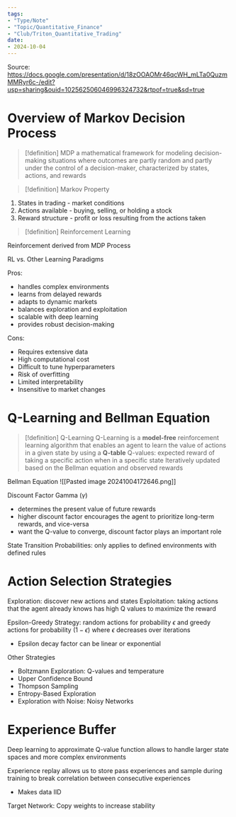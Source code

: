 ```yaml
---
tags:
- "Type/Note"
- "Topic/Quantitative_Finance"
- "Club/Triton_Quantitative_Trading"
date:
- 2024-10-04
---
```


Source: https://docs.google.com/presentation/d/18zOOAOMr46qcWH_mLTa0QuzmMMRyr6c-/edit?usp=sharing&ouid=102562506046996324732&rtpof=true&sd=true

# Overview of Markov Decision Process

> [!definition] MDP
> a mathematical framework for modeling decision-making situations where outcomes are partly random and partly under the control of a decision-maker, characterized by states, actions, and rewards

> [!definition] Markov Property

1. States in trading - market conditions
2. Actions available - buying, selling, or holding a stock
3. Reward structure - profit or loss resulting from the actions taken

> [!definition] Reinforcement Learning

Reinforcement derived from MDP Process

RL vs. Other Learning Paradigms

Pros:
- handles complex environments
- learns from delayed rewards
- adapts to dynamic markets
- balances exploration and exploitation
- scalable with deep learning
- provides robust decision-making

Cons:
- Requires extensive data
- High computational cost
- Difficult to tune hyperparameters
- Risk of overfitting
- Limited interpretability
- Insensitive to market changes

# Q-Learning and Bellman Equation

> [!definition] Q-Learning
> Q-Learning is a **model-free** reinforcement learning algorithm that enables an agent to learn the value of actions in a given state by using a **Q-table**
> Q-values: expected reward of taking a specific action when in a specific state
> Iteratively updated based on the Bellman equation and observed rewards

Bellman Equation
![[Pasted image 20241004172646.png]]

Discount Factor Gamma ($\gamma$)
- determines the present value of future rewards
- higher discount factor encourages the agent to prioritize long-term rewards, and vice-versa
- want the Q-value to converge, discount factor plays an important role

State Transition Probabilities: only applies to defined environments with defined rules

# Action Selection Strategies

Exploration: discover new actions and states
Exploitation: taking actions that the agent already knows has high Q values to maximize the reward

Epsilon-Greedy Strategy: random actions for probability $\epsilon$ and greedy actions for probability $(1-\epsilon)$ where $\epsilon$ decreases over iterations
- Epsilon decay factor can be linear or exponential

Other Strategies
- Boltzmann Exploration: Q-values and temperature
- Upper Confidence Bound
- Thompson Sampling
- Entropy-Based Exploration
- Exploration with Noise: Noisy Networks

# Experience Buffer

Deep learning to approximate Q-value function allows to handle larger state spaces and more complex environments

Experience replay allows us to store pass experiences and sample during training to break correlation between consecutive experiences
- Makes data IID

Target Network: Copy weights to increase stability
